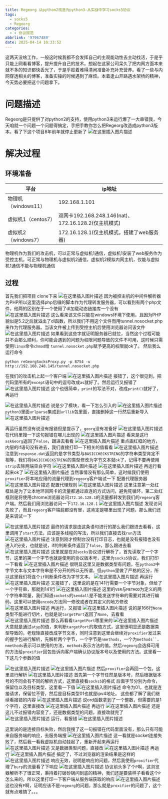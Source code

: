 ```yaml
---
title: Regeorg 从python2改造为python3-从实战中学习socks5协议
tags:
  - socks5
  - Regeorg
categories:
  - - 协议规范
abbrlink: '97967489'
date: 2025-04-14 10:33:52
---
```


这两天没啥工作，一般这时候我都不会发挥自己的主观能动性去主动找活，于是乎只能上网看看博客，提升提升自己的技术。想起在这家公司呆久了把内网方面本来就不多的知识都快丢光了，于是乎趁着难得清闲准备补充补充营养。看了一些与内网穿透相关的博客，准备实操的时候遇到了麻烦。本着逢山开路遇水架桥的精神，今天势必要把这个问题拿下。
# 问题描述
Regeorg是只提供了对python2的支持，使用python3来运行爆了一大串错我，今天咱就一个问题一个问题得搞定，手把手教你怎么把Regeorg改造成python3版本。看了下这个项目8年前年就停止更新了
![在这里插入图片描述](https://i-blog.csdnimg.cn/blog_migrate/97ecb5ee4338329ab06c0b030df7da84.png)
<!--more-->
# 解决过程
## 环境准备
|平台| ip地址 |
|--|--|
| 物理机（windows11） | 192.168.1.101 |
|虚拟机1（centos7）|双网卡192.168.248.146(nat)、172.16.128.2(仅主机模式)|
|虚拟机2（windows7）|172.16.128.1(仅主机模式，搭建了web服务器)|
物理机作为我们的攻击机，可以正常与虚拟机1通信，虚拟机1安装了web服务作为受控主机，可正常与物理机与虚拟机2通信，虚拟机2模拟内网主机，仅能与虚拟机1通信不能与物理机通信
## 过程
首先我们把项目 clone下来
![在这里插入图片描述](https://i-blog.csdnimg.cn/blog_migrate/d531a71d517083d9bebe4aeb09d61e0f.png)
因为被控主机的中间件解析器为PHP所以这里选择php后缀的脚本作为代理转发服务器，可以看到有两个php文件，他两的区别在于一个使用了dl加载动态链接库一个没有
![在这里插入图片描述](https://i-blog.csdnimg.cn/blog_migrate/6302ac82d9c11e48049e198ddd612390.png)
这么看来该文件只能在windows环境下使用，且因为PHP貌似是5.2之后就溢出了dl函数，所以我们不用这个文件而用tunnel.nosocket.php来作为代理服务器。当该文件被上传到受控主机后使用浏览器访问该文件
![在这里插入图片描述](https://i-blog.csdnimg.cn/blog_migrate/58625b0f130fb888f7066a19ac678cbc.png)
如果看到这些字就证明服务器已就位，当然这个过程可能并不会那么顺利，你可能会遇到的问题为权限问题导致的文件不可用，这时候只需使用`linux`命令`chmod`给 `tunnel.nosocket.php`赋予更高的权限就ok了。
然后我么运行命令
```shell
python reGeorgSocksProxy.py -p 8754 -u http://192.168.248.145/tunnel.nosocket.php
```
在我们的攻击机上起一个客户端
![在这里插入图片描述](https://i-blog.csdnimg.cn/blog_migrate/fa058e1d062e8d304184d650d283e46a.png)
报错了，这个很见到，把代码里所有的`except`语句中的逗号改成`as`就好了。然后运行又报错了
![在这里插入图片描述](https://i-blog.csdnimg.cn/blog_migrate/98b84fedce2f56ca214ae1589a3389f6.png)
这个也很简单，`print`的写法不对，改成`print()`就好了，再运行

![在这里插入图片描述](https://i-blog.csdnimg.cn/blog_migrate/7a6b1c432a99fd9eea79db8888ece049.png)
说是少了模块，看一下怎么引入的
![在这里插入图片描述](https://i-blog.csdnimg.cn/blog_migrate/7bbc7c72185f3c3a55a613ba4cb04af3.png)
`python3`里面`urlparse`集成到`urllib`包里面，直接删掉这一行然后重新导入
![在这里插入图片描述](https://i-blog.csdnimg.cn/blog_migrate/ecead071f4b5bbd407812026d4051afd.png)

再运行虽然没有说没有报错但是提示了，`georg`没有准备好
![在这里插入图片描述](https://i-blog.csdnimg.cn/blog_migrate/a84e9ac7cc5e22b2806783cdbc43f736.png)
在代码里搜一下这句报错在哪儿出现的
![在这里插入图片描述](https://i-blog.csdnimg.cn/blog_migrate/e9c237dc00808f555a523bbb2d759238.png)
看来是这行`askGeorg`返回了`False`，跟进去看看
![在这里插入图片描述](https://i-blog.csdnimg.cn/blog_migrate/ced66d140d30ac8e35728340dc47e33d.png)
重点画红框的地方，内层的if语句没有进去，我们直接打印一下相关的值看看
![在这里插入图片描述](https://i-blog.csdnimg.cn/blog_migrate/82e89d004969163ba8c14115fdad24ed.png)
注意到`response.dat`返回的是字节类型与`BASICCHECKSTRING`的字符串类型肯定不相等，我们将`BASICCHECKSTRING`的类型修改为字节文本就`ok`了，记得不要再使用`strip`去除两端空白字符
![在这里插入图片描述](https://i-blog.csdnimg.cn/blog_migrate/0ec6fa88abffe7b8479c6051b0212c39.png)
![在这里插入图片描述](https://i-blog.csdnimg.cn/blog_migrate/7df90243bf7ab5b29611e562a4407c2c.png)
再运行看起来ok了
![在这里插入图片描述](https://i-blog.csdnimg.cn/blog_migrate/44eccbbfe4dc6f729a1dd632b5651cc4.png)
当然事情没有那么简单，这时候我们使用`proxifier`将本地应用的流量代理到`regeorg`客户端试一下
配置代理服务器
![在这里插入图片描述](https://i-blog.csdnimg.cn/blog_migrate/76abbec7793072c7e1fde2a8a2df5250.png)
配置代理规则
![在这里插入图片描述](https://i-blog.csdnimg.cn/blog_migrate/6547dde1f41b35a9de072dfbe3fdb792.png)
这里注意第一处红框处是为了让本地环回网卡的流量都通过直连的方式访问，避免死循环，第二处红框则是将使用chrome浏览器访问`172.16.128.1`的流量都转发到我们的`regeorg`客户端。然后我们用浏览器访问一下`172.16.128.1`
![在这里插入图片描述](https://i-blog.csdnimg.cn/blog_migrate/5c8f58075f2a46b420c95e81b8f08bdc.png)
发现访问失败了，而且`regeorg`客户端屁都没有冒，这肯定是哪里出现了问题，那么我们还是来调试一下

![在这里插入图片描述](https://i-blog.csdnimg.cn/blog_migrate/aba99a4b53948789d732d47502454885.png)
最终的请求是由这条语句进行的那么我们跟进去看看，这里调用了`start`方法，应该是多线程的写法，所以我们直接去找`run`方法
![在这里插入图片描述](https://i-blog.csdnimg.cn/blog_migrate/742086ad66da9674eadc46708c9c167d.png)
注意到刚才控制台没有打印日志，也就是没有报错也没有进入if分支，也就是说，if的判断条件返回了`false`，那么跟进去看
![在这里插入图片描述](https://i-blog.csdnimg.cn/blog_migrate/2ba215498dff04709a1e3487da1be6d6.png)
这里就是在对`socks`协议进行解析了，首先读取了一个字节，这里的第一个字节也就是使用的协议版本号，这里为`socks5`协议，我们打印一下看看
![在这里插入图片描述](https://i-blog.csdnimg.cn/blog_migrate/a8b92d967f4a49d2092512c8eba00d50.png)
很明显这里又是数据类型有问题，在`python2`中字节文本与文本字符串是不分开的所以无所谓，但`python`里做了严格的区分，所以这里我们将连个`if`判断条件改为字节文本。
![在这里插入图片描述](https://i-blog.csdnimg.cn/blog_migrate/416ea62c6df5f7ee88081d90139d4f9c.png)
再运行
![在这里插入图片描述](https://i-blog.csdnimg.cn/blog_migrate/76cfa7252d15c299dd537ddf8bab7ca5.png)
又报错了，这里说的是在141行需要一个字节对象，但给了一个字符串，那就到141行
![在这里插入图片描述](https://i-blog.csdnimg.cn/blog_migrate/37e3efc518bf7d2004c79c68f6b722dc.png)
这里的`VER`与`METHOD`为定义的两个字符串常量，我们知道`sockets`的`sendall`是不能发送字符串的需要对其进行编码，这里可以使用`encode`方法同一修改或者在其定义的地方修改
![在这里插入图片描述](https://i-blog.csdnimg.cn/blog_migrate/ceeac2b3ba3c44fe58b54d3f0606667a.png)
再运行，又报错
![在这里插入图片描述](https://i-blog.csdnimg.cn/blog_migrate/0703ef906c9884e66280559026b329f5.png)
说的是166行`None`类型不能进行切片，也就是说`targetPort`返回了`None`，去看看
![在这里插入图片描述](https://i-blog.csdnimg.cn/blog_migrate/e942c6c511496d40a72f12f185203247.png)
那么再看看`targetPort`哪里来的
![在这里插入图片描述](https://i-blog.csdnimg.cn/blog_migrate/8e607021b4b8f987b760e045b0c62569.png)
大意就是通过`atyp`的值，来判断`targetPort`的取值方式，这里很明显还是数据类型导致的，老规矩直接改成字节文本，同时注意到这里会继续对`proxifier`发过来的握手包进行解析，先解析两个字节，一个字节是`nmethods`，一个为`methods``，nmethods`表示可以使用的方法，`methods`表示方法的值。然后`regeorg`会选择可用的方法给`proxifier`回包告诉向客户端确认协议版本号以及使用的方法。这里看一下这几个参数的值

![在这里插入图片描述](https://i-blog.csdnimg.cn/blog_migrate/5ad30111475af280ed290ec3dae3ae3a.png)
![在这里插入图片描述](https://i-blog.csdnimg.cn/blog_migrate/1a1b501ffb0d39e593fdd3779a6ea606.png)
然后`proxifier`会再回一个包，这里进行解析
![在这里插入图片描述](https://i-blog.csdnimg.cn/blog_migrate/304db3550a2ae2b4a9b29c291d0996b9.png)
首先第一个字节任然是版本号，然后根据版本号的不同会有不同的解析方式，这里直接看`socks5`的格式
后面字节分别为命令，保留位以及目标类型，这里看一下值
![在这里插入图片描述](https://i-blog.csdnimg.cn/blog_migrate/fcf7266a7587289ac9b3ab14fed79f80.png)
命令为01，也就是连接请求，保留位不管，然后是目标类型01也就是ipv4地址。
这些都了解了我们继续看报错的内容
![在这里插入图片描述](https://i-blog.csdnimg.cn/blog_migrate/3a0ae96d858aac3a66887b752deea43a.png)
说ord函数拿到了一个整数，但需要的是1个字符，这里直接改
![在这里插入图片描述](https://i-blog.csdnimg.cn/blog_migrate/002db315455703ef5072157e3d276ec3.png)
再运行
![在这里插入图片描述](https://i-blog.csdnimg.cn/blog_migrate/462d7582eb007c1a3b95ecc2327c0772.png)
还是这儿不过报错内容变了，还是数据类型的问题，直接改就完了
![在这里插入图片描述](https://i-blog.csdnimg.cn/blog_migrate/176be127ed8938f9f8efc3a0e05fb0f4.png)
运行，看报错
![在这里插入图片描述](https://i-blog.csdnimg.cn/blog_migrate/ab9f3cf728b02c6ca63667e371686f5f.png)

这里说的是连接目标失败，然后我搜了这一句报错在代码里面没有，那么只有可能来自服务端的响应，去服务端搜
![在这里插入图片描述](https://i-blog.csdnimg.cn/blog_migrate/b6f114b7d3786ad8062e0c88bcfe2db4.png)
这一看就是socket连接失败了，然后我一看我虚拟机自动挂起了，重新开起来再运行
![在这里插入图片描述](https://i-blog.csdnimg.cn/blog_migrate/834676e13418f033c9f5b1d41572ea24.png)
又是数据类型问题，直接改
![在这里插入图片描述](https://i-blog.csdnimg.cn/blog_migrate/1676c712ac01528957e13c058c8c6104.png)
再运行
![在这里插入图片描述](https://i-blog.csdnimg.cn/blog_migrate/9d0b4e6115dab04a5e526c3f903181d1.png)
搞定了，不过浏览器的渲染结果是这样的
![在这里插入图片描述](https://i-blog.csdnimg.cn/blog_migrate/e93be96c679b771f49e124bb63fc58fd.png)
响应无效，说明是响应的问题，然后我使用`proxifier`代理了`burp`的流量看了下响应
![在这里插入图片描述](https://i-blog.csdnimg.cn/blog_migrate/bc9496b44d736bf6b0cc1459df0d5f08.png)
协议前头多了个`P`啊，这浏览器解析不了很正常，秉持着打破砂锅问到底的精神，我们还是要装样子看看这个`P`怎么来的，所以这里打印一下客户端从服务端获取的响应
![在这里插入图片描述](https://i-blog.csdnimg.cn/blog_migrate/caf0cbb99f1dfb5b61d66f8e36d0f54f.png)
这也没有`P`啊，证明应该不是`regeorg`的问题，那么就是`proxifier`的问题了，这个就有点难搞了。。。






















